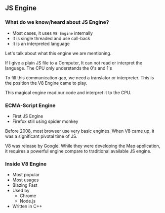 ## JS Engine

### What do we know/heard about JS Engine?

- Most cases, it uses `V8 Engine` internally
- It is single threaded and use call-back
- It is an interpreted language

Let's talk about what this engine we are mentioning.

If I give a plain JS file to a Computer, It can not read or interpret the language.
The CPU only understands the 0's and 1's

To fill this communication gap, we need a translator or interpreter. This is the position the V8 Engine came to play.

This magical engine read our code and interpret it to the CPU.

### ECMA-Script Engine

- First JS Engine
- Firefox still using spider monkey

Before 2008, most browser use very basic engines. When V8 came up, it was a significant pivotal time of JS.

V8 was release by Google. While they were developing the Map application, it requires a powerful engine compare to traditional available JS engine.

### Inside V8 Engine

- Most popular
- Most usages
- Blazing Fast
- Used by
  - Chrome
  - Node.js
- Written in C++
